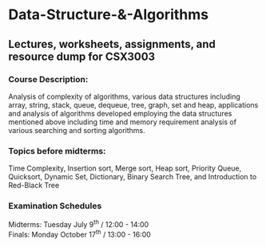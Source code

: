 # Data-Structure-&-Algorithms
## Lectures, worksheets, assignments, and resource dump for CSX3003
### **Course Description:**
Analysis of complexity of algorithms, various data structures including 
array, string, stack, queue, dequeue, tree, graph, set and heap, applications and 
analysis of algorithms developed employing the data structures mentioned above 
including time and memory requirement analysis of various searching and sorting algorithms.
### **Topics before midterms:**
Time Complexity, Insertion sort, Merge sort, Heap sort, Priority Queue, Quicksort, 
Dynamic Set, Dictionary, Binary Search Tree, and Introduction to Red-Black Tree
### **Examination Schedules**
Midterms: Tuesday July 9<sup>th</sup> / 12:00 - 14:00 <br/>
Finals: Monday October 17<sup>th</sup> / 13:00 - 16:00
